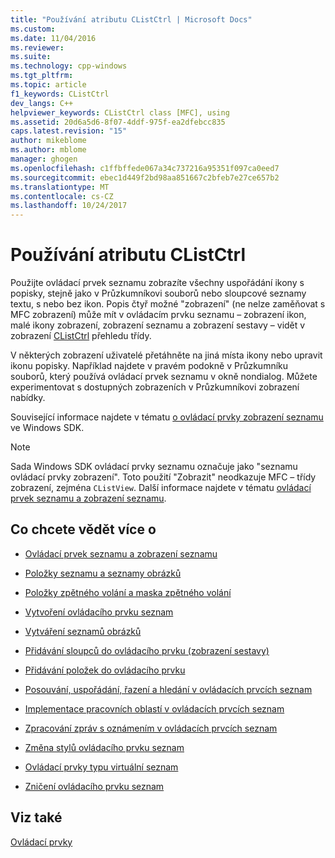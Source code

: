 ```yaml
---
title: "Používání atributu CListCtrl | Microsoft Docs"
ms.custom: 
ms.date: 11/04/2016
ms.reviewer: 
ms.suite: 
ms.technology: cpp-windows
ms.tgt_pltfrm: 
ms.topic: article
f1_keywords: CListCtrl
dev_langs: C++
helpviewer_keywords: CListCtrl class [MFC], using
ms.assetid: 20d6a5d6-8f07-4ddf-975f-ea2dfebcc835
caps.latest.revision: "15"
author: mikeblome
ms.author: mblome
manager: ghogen
ms.openlocfilehash: c1ffbffede067a34c737216a95351f097ca0eed7
ms.sourcegitcommit: ebec1d449f2bd98aa851667c2bfeb7e27ce657b2
ms.translationtype: MT
ms.contentlocale: cs-CZ
ms.lasthandoff: 10/24/2017
---
```

# <a name="using-clistctrl"></a>Používání atributu CListCtrl
Použijte ovládací prvek seznamu zobrazíte všechny uspořádání ikony s popisky, stejně jako v Průzkumníkovi souborů nebo sloupcové seznamy textu, s nebo bez ikon. Popis čtyř možné "zobrazení" (ne nelze zaměňovat s MFC zobrazení) může mít v ovládacím prvku seznamu – zobrazení ikon, malé ikony zobrazení, zobrazení seznamu a zobrazení sestavy – vidět v zobrazení [CListCtrl](../mfc/reference/clistctrl-class.md) přehledu třídy.  
  
 V některých zobrazení uživatelé přetáhněte na jiná místa ikony nebo upravit ikonu popisky. Například najdete v pravém podokně v Průzkumníku souborů, který používá ovládací prvek seznamu v okně nondialog. Můžete experimentovat s dostupných zobrazeních v Průzkumníkovi zobrazení nabídky.  
  
 Související informace najdete v tématu [o ovládací prvky zobrazení seznamu](http://msdn.microsoft.com/library/windows/desktop/bb774735) ve Windows SDK.  
  
> [!NOTE]
>  Sada Windows SDK ovládací prvky seznamu označuje jako "seznamu ovládací prvky zobrazení". Toto použití "Zobrazit" neodkazuje MFC – třídy zobrazení, zejména `CListView`. Další informace najdete v tématu [ovládací prvek seznamu a zobrazení seznamu](../mfc/list-control-and-list-view.md).  
  
## <a name="what-do-you-want-to-know-more-about"></a>Co chcete vědět více o  
  
-   [Ovládací prvek seznamu a zobrazení seznamu](../mfc/list-control-and-list-view.md)  
  
-   [Položky seznamu a seznamy obrázků](../mfc/list-items-and-image-lists.md)  
  
-   [Položky zpětného volání a maska zpětného volání](../mfc/callback-items-and-the-callback-mask.md)  
  
-   [Vytvoření ovládacího prvku seznam](../mfc/creating-the-list-control.md)  
  
-   [Vytváření seznamů obrázků](../mfc/creating-the-image-lists.md)  
  
-   [Přidávání sloupců do ovládacího prvku (zobrazení sestavy)](../mfc/adding-columns-to-the-control-report-view.md)  
  
-   [Přidávání položek do ovládacího prvku](../mfc/adding-items-to-the-control.md)  
  
-   [Posouvání, uspořádání, řazení a hledání v ovládacích prvcích seznam](../mfc/scrolling-arranging-sorting-and-finding-in-list-controls.md)  
  
-   [Implementace pracovních oblastí v ovládacích prvcích seznam](../mfc/implementing-working-areas-in-list-controls.md)  
  
-   [Zpracování zpráv s oznámením v ovládacích prvcích seznam](../mfc/processing-notification-messages-in-list-controls.md)  
  
-   [Změna stylů ovládacího prvku seznam](../mfc/changing-list-control-styles.md)  
  
-   [Ovládací prvky typu virtuální seznam](../mfc/virtual-list-controls.md)  
  
-   [Zničení ovládacího prvku seznam](../mfc/destroying-the-list-control.md)  
  
## <a name="see-also"></a>Viz také  
 [Ovládací prvky](../mfc/controls-mfc.md)

